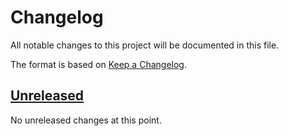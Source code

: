 # Changelog
All notable changes to this project will be documented in this file.

The format is based on [Keep a Changelog](http://keepachangelog.com/en/1.0.0/).

## [Unreleased]

No unreleased changes at this point.

[UNRELEASED]:  https://github.com/magnetcoop/server.figwheel-main/compare/v0.1.0...HEAD
